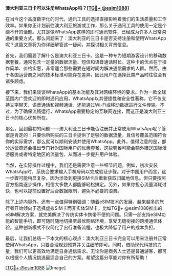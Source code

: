**澳大利亚三日卡可以注册WhatsApp吗？[[TG💪+ @esim1088](https://t.me/s/esim1088)]**

在当今这个高度数字化的时代，通讯工具的选择直接影响着我们的生活质量和工作效率。如果你正计划前往澳大利亚旅游或工作，那么关于通讯工具的使用一定是个绕不开的话题。尤其是像WhatsApp这样的即时通讯软件，已经成为许多人日常沟通的重要方式。那么问题来了：澳大利亚的三日卡是否支持注册和使用WhatsApp呢？这篇文章将为你详细解答这一疑问，并探讨相关背景信息。

首先，我们需要了解什么是澳大利亚三日卡。这是一种专为短期游客设计的移动数据套餐，通常包含一定量的数据流量、短信和语音通话时长。这种卡的优点在于操作简单、价格实惠，非常适合那些需要在短时间内解决通信需求的人群。然而，由于各国运营商之间的技术标准可能存在差异，因此用户在选择此类产品时往往会有诸多顾虑。

接下来，我们来谈谈WhatsApp的基本功能及其对网络环境的要求。作为一款全球范围内广受欢迎的即时通讯应用，WhatsApp以其便捷性和安全性著称。它不仅支持文字聊天、语音通话和视频通话，还能通过Wi-Fi或移动数据进行文件传输。不过，为了确保流畅运行，WhatsApp需要稳定的互联网连接，而这正是澳大利亚三日卡的核心优势所在。

那么，回到最初的问题——澳大利亚三日卡能否注册并正常使用WhatsApp呢？答案是肯定的！只要你所购买的三日卡提供了足够的数据流量，且信号覆盖范围符合你的实际需求，那么就可以顺利安装并使用WhatsApp。此外，值得注意的是，部分运营商还会推出专门针对国际用户的优惠套餐，这些套餐可能会额外赠送国际漫游服务或者特定地区的流量包，从而进一步提升用户体验。

当然，在实际操作过程中，我们还是需要注意一些细节问题。例如，初次安装WhatsApp时，系统会要求输入手机号码以完成验证步骤。对于中国用户而言，这一步骤可能稍显复杂，因为涉及到更换SIM卡后重新获取归属地信息。但只要按照官方指南逐步操作，相信大多数人都能够轻松搞定。另外，如果你担心流量消耗过快，也可以提前设置好后台数据限制，避免不必要的浪费。

除了上述内容外，还有一点值得特别强调：随着eSIM技术的发展，越来越多的旅行者开始倾向于选择虚拟SIM卡而非实体SIM卡。比如TG💪+ @esim1088推出的eSIM解决方案，就完美解决了传统实体卡携带不便的问题。只需一部支持eSIM功能的智能手机，即可随时随地切换至最优网络环境，享受无缝衔接的跨境通信体验。这种创新模式不仅简化了出行准备流程，也极大降低了用户的成本负担。

最后，让我们总结一下本文的核心观点：澳大利亚三日卡完全可以用来注册并正常使用WhatsApp，只要合理规划预算并关注细节即可。同时，借助现代科技的力量，我们可以更高效地满足自身通信需求。无论你是商务人士还是普通游客，都可以根据个人情况挑选最适合自己的方案。希望这篇分享能对你有所帮助！

[[TG💪+ @esim1088](https://t.me/s/esim1088) ![Image](https://i.postimg.cc/4NQfJmqS/Snipaste-2025-05-13-00-14-12.png)]